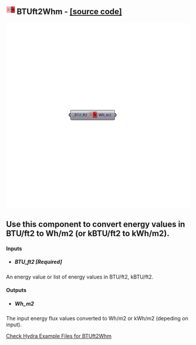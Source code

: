 ## ![](../../images/icons/BTUft2Whm.png) BTUft2Whm - [[source code]](https://github.com/ladybug-tools/ladybug-legacy/tree/master/src/Ladybug_BTUft2Whm.py)

![](../../images/components/BTUft2Whm.png)

Use this component to convert energy values in BTU/ft2 to Wh/m2 (or kBTU/ft2 to kWh/m2).
 -
 

#### Inputs
* ##### BTU_ft2 [Required]
An energy value or list of energy values in BTU/ft2, kBTU/ft2.

#### Outputs
* ##### Wh_m2
The input energy flux values converted to Wh/m2 or kWh/m2 (depeding on input).


[Check Hydra Example Files for BTUft2Whm](https://hydrashare.github.io/hydra/index.html?keywords=Ladybug_BTUft2Whm)